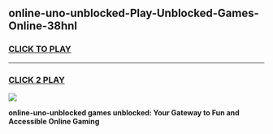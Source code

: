 
## online-uno-unblocked-Play-Unblocked-Games-Online-38hnl
<h3>
<a href="https://premium76.site?title=online-uno-unblocked&ref=25A">CLICK TO PLAY</a></h3>
<hr>

<h3>
<a href="https://premium76.site?title=online-uno-unblocked&ref=25A">CLICK 2 PLAY</a>
  
</h3>

<a href="https://premium76.site?title=online-uno-unblocked&ref=25A"><img src="https://clearcache.store/games.png"></a>


**online-uno-unblocked games unblocked: Your Gateway to Fun and Accessible Online Gaming**
